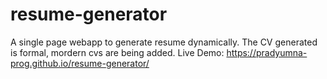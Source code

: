 # resume-generator
A single page webapp to generate resume dynamically.
The CV generated is formal, mordern cvs are being added.
Live Demo: https://pradyumna-prog.github.io/resume-generator/
